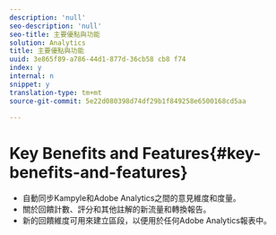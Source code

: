 ```yaml
---
description: 'null'
seo-description: 'null'
seo-title: 主要優點與功能
solution: Analytics
title: 主要優點與功能
uuid: 3e865f89-a786-44d1-877d-36cb58 cb8 f74
index: y
internal: n
snippet: y
translation-type: tm+mt
source-git-commit: 5e22d080398d74df29b1f849258e6500168cd5aa

---
```



# Key Benefits and Features{#key-benefits-and-features}

* 自動同步Kampyle和Adobe Analytics之間的意見維度和度量。
* 關於回饋計數、評分和其他註解的新流量和轉換報告。
* 新的回饋維度可用來建立區段，以便用於任何Adobe Analytics報表中。

